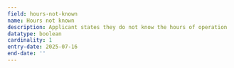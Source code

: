 ```yaml
---
field: hours-not-known
name: Hours not known
description: Applicant states they do not know the hours of operation
datatype: boolean
cardinality: 1
entry-date: 2025-07-16
end-date: ''
---
```

